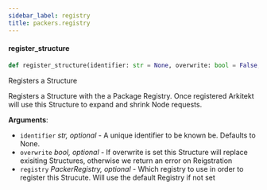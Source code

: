 ```yaml
---
sidebar_label: registry
title: packers.registry
---
```


#### register\_structure

```python
def register_structure(identifier: str = None, overwrite: bool = False, registry: PackerRegistry = None)
```

Registers a Structure

Registers a Structure with the a Package Registry. Once registered Arkitekt will use this Structure to expand and shrink Node requests.

**Arguments**:

- `identifier` _str, optional_ - A unique identifier to be known be. Defaults to None.
- `overwrite` _bool, optional_ - If overwrite is set this Structure will replace exisiting Structures, otherwise we return an error on Reigstration
- `registry` _PackerRegistry, optional_ - Which registry to use in order to register this Strucute. Will use the default Registry if not set

